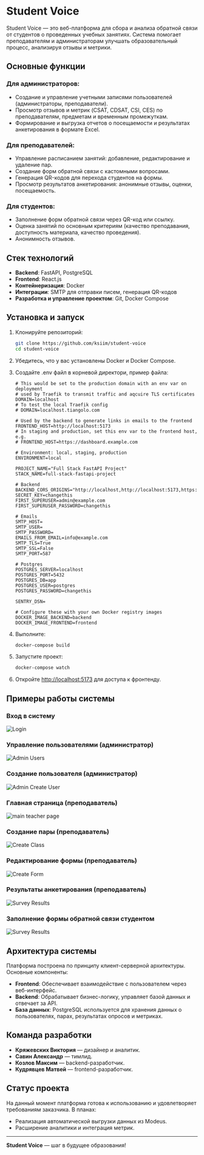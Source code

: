 # Student Voice

Student Voice — это веб-платформа для сбора и анализа обратной связи от студентов о проведенных учебных занятиях. Система помогает преподавателям и администраторам улучшать образовательный процесс, анализируя отзывы и метрики.

## Основные функции

### Для администраторов:
- Создание и управление учетными записями пользователей (администраторы, преподаватели).
- Просмотр отзывов и метрик (CSAT, CDSAT, CSI, CES) по преподавателям, предметам и временным промежуткам.
- Формирование и выгрузка отчетов о посещаемости и результатах анкетирования в формате Excel.

### Для преподавателей:
- Управление расписанием занятий: добавление, редактирование и удаление пар.
- Создание форм обратной связи с кастомными вопросами.
- Генерация QR-кодов для перехода студентов на формы.
- Просмотр результатов анкетирования: анонимные отзывы, оценки, посещаемость.

### Для студентов:
- Заполнение форм обратной связи через QR-код или ссылку.
- Оценка занятий по основным критериям (качество преподавания, доступность материала, качество проведения).
- Анонимность отзывов.

## Стек технологий

- **Backend**: FastAPI, PostgreSQL
- **Frontend**: React.js
- **Контейнеризация**: Docker
- **Интеграции**: SMTP для отправки писем, генерация QR-кодов
- **Разработка и управление проектом**: Git, Docker Compose

## Установка и запуск

1. Клонируйте репозиторий:

   ```bash
   git clone https://github.com/ksiim/student-voice
   cd student-voice
   ```

2. Убедитесь, что у вас установлены Docker и Docker Compose.

3. Создайте .env файл в корневой директори, пример файла:
   
   ```# Domain
   # This would be set to the production domain with an env var on deployment
   # used by Traefik to transmit traffic and aqcuire TLS certificates
   DOMAIN=localhost
   # To test the local Traefik config
   # DOMAIN=localhost.tiangolo.com
   
   # Used by the backend to generate links in emails to the frontend
   FRONTEND_HOST=http://localhost:5173
   # In staging and production, set this env var to the frontend host, e.g.
   # FRONTEND_HOST=https://dashboard.example.com
   
   # Environment: local, staging, production
   ENVIRONMENT=local
   
   PROJECT_NAME="Full Stack FastAPI Project"
   STACK_NAME=full-stack-fastapi-project
   
   # Backend
   BACKEND_CORS_ORIGINS="http://localhost,http://localhost:5173,https://localhost,https://localhost:5173,http://localhost.tiangolo.com"
   SECRET_KEY=changethis
   FIRST_SUPERUSER=admin@example.com
   FIRST_SUPERUSER_PASSWORD=changethis
   
   # Emails
   SMTP_HOST=
   SMTP_USER=
   SMTP_PASSWORD=
   EMAILS_FROM_EMAIL=info@example.com
   SMTP_TLS=True
   SMTP_SSL=False
   SMTP_PORT=587
   
   # Postgres
   POSTGRES_SERVER=localhost
   POSTGRES_PORT=5432
   POSTGRES_DB=app
   POSTGRES_USER=postgres
   POSTGRES_PASSWORD=changethis
   
   SENTRY_DSN=
   
   # Configure these with your own Docker registry images
   DOCKER_IMAGE_BACKEND=backend
   DOCKER_IMAGE_FRONTEND=frontend
   ```

5. Выполните:

   ```bash
   docker-compose build
   ```

6. Запустите проект:

   ```bash
   docker-compose watch
   ```

7. Откройте [http://localhost:5173](http://localhost:5173) для доступа к фронтенду.

## Примеры работы системы

### Вход в систему
![Login](img/sv_login.png)

### Управление пользователями (администратор)
![Admin Users](img/users.png)

### Создание пользователя (администратор)
![Admin Create User](img/create_usr.png)

### Главная страница (преподаватель)
![main teacher page](img/teacher_main.png)

### Создание пары (преподаватель)
![Create Class](img/create_class.png)

### Редактирование формы (преподаватель)
![Create Form](img/create_form.png)

### Результаты анкетирования (преподаватель)
![Survey Results](img/feedback_res.png)

### Заполнение формы обратной связи студентом
![Survey Results](img/review.png)

## Архитектура системы

Платформа построена по принципу клиент-серверной архитектуры. Основные компоненты:

- **Frontend**: Обеспечивает взаимодействие с пользователем через веб-интерфейс.
- **Backend**: Обрабатывает бизнес-логику, управляет базой данных и отвечает за API.
- **База данных**: PostgreSQL используется для хранения данных о пользователях, парах, результатах опросов и метриках.

## Команда разработки

- **Кряжевских Виктория** — дизайнер и аналитик.
- **Савин Александр** — тимлид.
- **Козлов Максим** — backend-разработчик.
- **Кудрявцев Матвей** — frontend-разработчик.

## Статус проекта

На данный момент платформа готова к использованию и удовлетворяет требованиям заказчика. В планах:
- Реализация автоматической выгрузки данных из Modeus.
- Расширение аналитики и интеграция метрик.

---

**Student Voice** — шаг в будущее образования!

